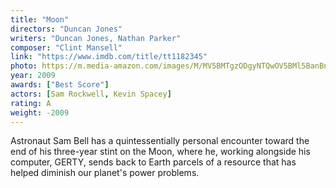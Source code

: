 ```yaml
---
title: "Moon"
directors: "Duncan Jones"
writers: "Duncan Jones, Nathan Parker"
composer: "Clint Mansell"
link: "https://www.imdb.com/title/tt1182345"
photo: https://m.media-amazon.com/images/M/MV5BMTgzODgyNTQwOV5BMl5BanBnXkFtZTcwNzc0NTc0Mg@@._V1_QL75_UY414_CR1,0,280,414_.jpg
year: 2009
awards: ["Best Score"]
actors: [Sam Rockwell, Kevin Spacey]
rating: A
weight: -2009
---
```

Astronaut Sam Bell has a quintessentially personal encounter toward the end of his three-year stint on the Moon, where he, working alongside his computer, GERTY, sends back to Earth parcels of a resource that has helped diminish our planet's power problems.